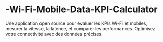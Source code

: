 # -Wi-Fi-Mobile-Data-KPI-Calculator
Une application open source pour évaluer les KPIs Wi-Fi et mobiles, mesurer la vitesse, la latence, et comparer les performances. Optimisez votre connectivité avec des données précises.
